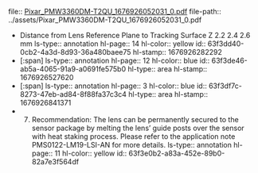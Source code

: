 file:: [Pixar_PMW3360DM-T2QU_1676926052031_0.pdf](../assets/Pixar_PMW3360DM-T2QU_1676926052031_0.pdf)
file-path:: ../assets/Pixar_PMW3360DM-T2QU_1676926052031_0.pdf

- Distance from Lens Reference Plane to Tracking Surface Z 2.2 2.4 2.6 mm
  ls-type:: annotation
  hl-page:: 14
  hl-color:: yellow
  id:: 63f3dd40-0cb2-4a3d-8d93-36a480baee75
  hl-stamp:: 1676926282292
- [:span]
  ls-type:: annotation
  hl-page:: 12
  hl-color:: blue
  id:: 63f3de46-ab5a-4065-91a9-a0691fe575b0
  hl-type:: area
  hl-stamp:: 1676926527620
- [:span]
  ls-type:: annotation
  hl-page:: 3
  hl-color:: blue
  id:: 63f3df7c-8273-47eb-ad84-8f88fa37c3c4
  hl-type:: area
  hl-stamp:: 1676926841371
- 7) Recommendation: The lens can be permanently secured to the sensor package by melting the lens’ guide posts over the sensor with heat staking process. Please refer to the application note PMS0122-LM19-LSI-AN for more details.
  ls-type:: annotation
  hl-page:: 11
  hl-color:: yellow
  id:: 63f3e0b2-a83a-452e-89b0-82a7e3f564df